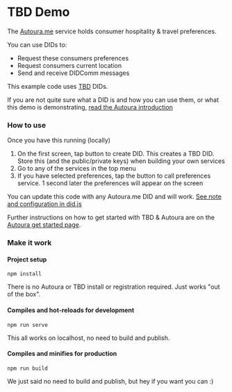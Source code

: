 # TBD Demo

The [Autoura.me](https://www.autoura.me) service holds consumer hospitality & travel preferences. 

You can use DIDs to:

* Request these consumers preferences
* Request consumers current location
* Send and receive DIDComm messages

This example code uses [TBD](https://developer.tbd.website) DIDs.

If you are not quite sure what a DID is and how you can use them, or what this demo is demonstrating, [read the Autoura introduction](https://www.autoura.com/docs/api/profiles)

### How to use

Once you have this running (locally)

1. On the first screen, tap button to create DID. This creates a TBD DID. Store this (and the public/private keys) when building your own services
2. Go to any of the services in the top menu 
3. If you have selected preferences, tap the button to call preferences service. 1 second later the preferences will appear on the screen

You can update this code with any Autoura.me DID and will work. [See note and configuration in did.js](https://github.com/Autoura/TBDdemo/blob/main/src/common/did.js)

Further instructions on how to get started with TBD & Autoura are on the [Autoura get started page](https://www.autoura.com/docs/api/profiles/getstarted).

### Make it work

#### Project setup
```
npm install
```

There is no Autoura or TBD install or registration required. Just works "out of the box".

#### Compiles and hot-reloads for development
```
npm run serve
```

This all works on localhost, no need to build and publish.

#### Compiles and minifies for production
```
npm run build
```

We just said no need to build and publish, but hey if you want you can :)
